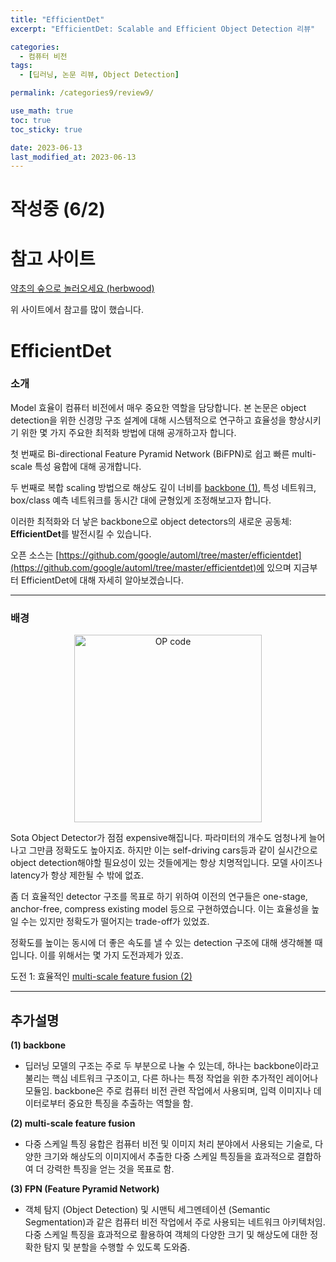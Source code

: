 ```yaml
---
title: "EfficientDet"
excerpt: "EfficientDet: Scalable and Efficient Object Detection 리뷰"

categories:
  - 컴퓨터 비전
tags:
  - [딥러닝, 논문 리뷰, Object Detection]

permalink: /categories9/review9/

use_math: true
toc: true
toc_sticky: true

date: 2023-06-13
last_modified_at: 2023-06-13
---
```


# 작성중 (6/2)

# 참고 사이트

[약초의 숲으로 놀러오세요 (herbwood)](https://herbwood.tistory.com/25)

위 사이트에서 참고를 많이 했습니다. 

# EfficientDet

### 소개

Model 효율이 컴퓨터 비전에서 매우 중요한 역할을 담당합니다. 본 논문은 object detection을 위한 신경망 구조 설계에 대해 시스템적으로 연구하고 효율성을 향상시키기 위한 몇 가지 주요한 최적화 방법에 대해 공개하고자 합니다. 

첫 번째로 Bi-directional Feature Pyramid Network (BiFPN)로 쉽고 빠른 multi-scale 특성 융합에 대해 공개합니다.

두 번째로 복합 scaling 방법으로 해상도 깊이 너비를 [backbone (1)](#추가설명), 특성 네트워크, box/class 예측 네트워크를 동시간 대에 균형있게 조정해보고자 합니다.

이러한 최적화와 더 낳은 backbone으로 object detectors의 새로운 공동체: **EfficientDet**를 발전시킬 수 있습니다. 

오픈 소스는 [https://github.com/google/automl/tree/master/efficientdet](https://github.com/google/automl/tree/master/efficientdet)에 있으며 지금부터 EfficientDet에 대해 자세히 알아보겠습니다.

---

### 배경

<p align="center"><img src="../../assets/images/061301.jpg" width="300px" height="300px" title="OP code 예시" alt="OP code" ><img></p>

Sota Object Detector가 점점 expensive해집니다. 파라미터의 개수도 엄청나게 늘어나고 그만큼 정확도도 높아지죠. 하지만 이는 self-driving cars등과 같이 실시간으로 object detection해야할 필요성이 있는 것들에게는 항상 치명적입니다. 모델 사이즈나 latency가 항상 제한될 수 밖에 없죠. 

좀 더 효율적인 detector 구조를 목표로 하기 위하여 이전의 연구들은 one-stage, anchor-free, compress existing model 등으로 구현하였습니다. 이는 효율성을 높일 수는 있지만 정확도가 떨어지는 trade-off가 있었죠. 

정확도를 높이는 동시에 더 좋은 속도를 낼 수 있는 detection 구조에 대해 생각해볼 때입니다. 이를 위해서는 몇 가지 도전과제가 있죠.

도전 1: 효율적인 [multi-scale feature fusion (2)](#추가설명)

---

## 추가설명

**(1) backbone**
- 딥러닝 모델의 구조는 주로 두 부분으로 나눌 수 있는데, 하나는 backbone이라고 불리는 핵심 네트워크 구조이고, 다른 하나는 특정 작업을 위한 추가적인 레이어나 모듈임. backbone은 주로 컴퓨터 비전 관련 작업에서 사용되며, 입력 이미지나 데이터로부터 중요한 특징을 추출하는 역할을 함. 

**(2) multi-scale feature fusion**
- 다중 스케일 특징 융합은 컴퓨터 비전 및 이미지 처리 분야에서 사용되는 기술로, 다양한 크기와 해상도의 이미지에서 추출한 다중 스케일 특징들을 효과적으로 결합하여 더 강력한 특징을 얻는 것을 목표로 함. 

**(3) FPN (Feature Pyramid Network)**
- 객체 탐지 (Object Detection) 및 시맨틱 세그멘테이션 (Semantic Segmentation)과 같은 컴퓨터 비전 작업에서 주로 사용되는 네트워크 아키텍처임. 다중 스케일 특징을 효과적으로 활용하여 객체의 다양한 크기 및 해상도에 대한 정확한 탐지 및 분할을 수행할 수 있도록 도와줌. 